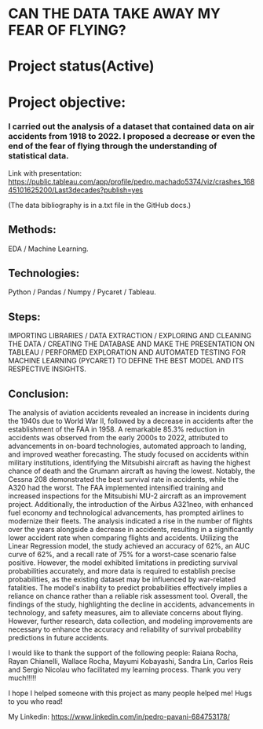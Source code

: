 # CAN THE DATA TAKE AWAY MY FEAR OF FLYING?

# Project status(Active)

# Project objective:
### I carried out the analysis of a dataset that contained data on air accidents from 1918 to 2022. I proposed a decrease or even the end of the fear of flying through the understanding of statistical data.

Link with presentation: https://public.tableau.com/app/profile/pedro.machado5374/viz/crashes_16845101625200/Last3decades?publish=yes

(The data bibliography is in a.txt file in the GitHub docs.)

## Methods:
EDA /
Machine Learning.


## Technologies:
Python /
Pandas /
Numpy /
Pycaret /
Tableau.

## Steps:
IMPORTING LIBRARIES /
DATA EXTRACTION /
EXPLORING AND CLEANING THE DATA /
CREATING THE DATABASE AND MAKE THE PRESENTATION ON TABLEAU /
PERFORMED EXPLORATION AND AUTOMATED TESTING FOR MACHINE LEARNING (PYCARET) TO DEFINE THE BEST MODEL AND ITS RESPECTIVE INSIGHTS.


## Conclusion:
The analysis of aviation accidents revealed an increase in incidents during the 1940s due to World War II, followed by a decrease in accidents after the establishment of the FAA in 1958. A remarkable 85.3% reduction in accidents was observed from the early 2000s to 2022, attributed to advancements in on-board technologies, automated approach to landing, and improved weather forecasting. The study focused on accidents within military institutions, identifying the Mitsubishi aircraft as having the highest chance of death and the Grumann aircraft as having the lowest. Notably, the Cessna 208 demonstrated the best survival rate in accidents, while the A320 had the worst. The FAA implemented intensified training and increased inspections for the Mitsubishi MU-2 aircraft as an improvement project. Additionally, the introduction of the Airbus A321neo, with enhanced fuel economy and technological advancements, has prompted airlines to modernize their fleets. The analysis indicated a rise in the number of flights over the years alongside a decrease in accidents, resulting in a significantly lower accident rate when comparing flights and accidents. Utilizing the Linear Regression model, the study achieved an accuracy of 62%, an AUC curve of 62%, and a recall rate of 75% for a worst-case scenario false positive. However, the model exhibited limitations in predicting survival probabilities accurately, and more data is required to establish precise probabilities, as the existing dataset may be influenced by war-related fatalities. The model's inability to predict probabilities effectively implies a reliance on chance rather than a reliable risk assessment tool. Overall, the findings of the study, highlighting the decline in accidents, advancements in technology, and safety measures, aim to alleviate concerns about flying. However, further research, data collection, and modeling improvements are necessary to enhance the accuracy and reliability of survival probability predictions in future accidents.

I would like to thank the support of the following people: Raiana Rocha, Rayan Chianelli, Wallace Rocha, Mayumi Kobayashi, Sandra Lin, Carlos Reis and Sergio Nicolau who facilitated my learning process. Thank you very much!!!!!

I hope I helped someone with this project as many people helped me! Hugs to you who read!

My Linkedin: https://www.linkedin.com/in/pedro-pavani-684753178/
